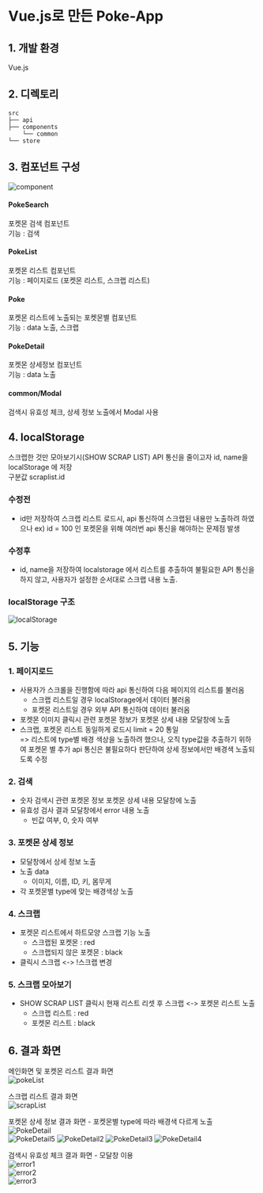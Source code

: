 # Vue.js로 만든 Poke-App
## 1. 개발 환경
Vue.js 

## 2. 디렉토리 
    src
    ├── api                              
    ├── components                         
        └── common 
    └── store   

## 3. 컴포넌트 구성                 
![component](https://user-images.githubusercontent.com/42309919/106082175-8c61bb00-615d-11eb-9bbf-c7701fda3586.PNG)
#### PokeSearch
포켓몬 검색 컴포넌트               
기능 : 검색            
#### PokeList
포켓몬 리스트 컴포넌트                
기능 : 페이지로드 (포켓몬 리스트, 스크랩 리스트)               
#### Poke
포켓몬 리스트에 노출되는 포켓몬별 컴포넌트               
기능 : data 노출, 스크랩             
#### PokeDetail
포켓몬 상세정보 컴포넌트                
기능 : data 노출                
#### common/Modal 
검색시 유효성 체크, 상세 정보 노출에서 Modal 사용               
                                
## 4. localStorage 
스크랩한 것만 모아보기시(SHOW SCRAP LIST) API 통신을 줄이고자 id, name을 localStorage 에 저장                  
구분값 scraplist.id           
### 수정전
- id만 저장하여 스크랩 리스트 로드시, api 통신하여 스크랩된 내용만 노출하려 하였으나 ex) id = 100 인 포켓몬을 위해 여러번 api 통신을 해야하는 문제점 발생            
### 수정후 
- id, name을 저장하여 localstorage 에서 리스트를 추출하여 불필요한 API 통신을 하지 않고, 사용자가 설정한 순서대로 스크랩 내용 노출.          
### localStorage 구조 
![localStorage](https://user-images.githubusercontent.com/42309919/106082180-8d92e800-615d-11eb-82fe-aaeb3f68f1f5.PNG)                                        

## 5. 기능
### 1. 페이지로드          
- 사용자가 스크롤을 진행함에 따라 api 통신하여 다음 페이지의 리스트를 불러옴          
  - 스크랩 리스트일 경우 localStorage에서 데이터 불러옴          
  - 포켓몬 리스트일 경우 외부 API 통신하여 데이터 불러옴          
- 포켓몬 이미지 클릭시 관련 포켓몬 정보가 포켓몬 상세 내용 모달창에 노출
- 스크랩, 포켓몬 리스트 동일하게 로드시 limit = 20 통일  
=> 리스트에 type별 배경 색상을 노출하려 했으나, 오직 type값을 추출하기 위하여 포켓몬 별 추가 api 통신은 불필요하다 판단하여 상세 정보에서만 배경색 노출되도록 수정 
### 2. 검색
- 숫자 검색시 관련 포켓몬 정보 포켓몬 상세 내용 모달창에 노출          
- 유효성 검사 결과 모달창에서 error 내용 노출           
  - 빈값 여부, 0, 숫자 여부           
### 3. 포켓몬 상세 정보
- 모달창에서 상세 정보 노출           
- 노출 data          
  - 이미지, 이름, ID, 키, 몸무게
- 각 포켓몬별 type에 맞는 배경색상 노출           
### 4. 스크랩           
- 포켓몬 리스트에서 하트모양 스크랩 기능 노출           
  - 스크랩된 포켓몬 : red            
  - 스크랩되지 않은 포켓몬 : black         
- 클릭시 스크랩 <-> !스크랩 변경 
### 5. 스크랩 모아보기           
- SHOW SCRAP LIST 클릭시 현재 리스트 리셋 후 스크랩 <-> 포켓몬 리스트 노출          
  - 스크랩 리스트 : red          
  - 포켓몬 리스트 : black            

## 6. 결과 화면
메인화면 및 포켓몬 리스트 결과 화면              
![pokeList](https://user-images.githubusercontent.com/42309919/106082183-8e2b7e80-615d-11eb-9893-4c42fa090286.PNG) 
             
스크랩 리스트 결과 화면             
![scrapList](https://user-images.githubusercontent.com/42309919/106082172-8b308e00-615d-11eb-83b3-641359702553.PNG)             
             
포켓몬 상세 정보 결과 화면 - 포켓몬별 type에 따라 배경색 다르게 노출              
![PokeDetail](https://user-images.githubusercontent.com/42309919/106082181-8d92e800-615d-11eb-8b59-a80570585c6f.PNG)   
![PokeDetail5](https://user-images.githubusercontent.com/42309919/106097736-30a62a80-617b-11eb-9265-8711c387b336.PNG)
![PokeDetail2](https://user-images.githubusercontent.com/42309919/106097739-31d75780-617b-11eb-9be5-75d936f7794c.PNG)
![PokeDetail3](https://user-images.githubusercontent.com/42309919/106097742-31d75780-617b-11eb-93bd-2a45f5e7dbda.PNG)
![PokeDetail4](https://user-images.githubusercontent.com/42309919/106097743-326fee00-617b-11eb-815b-37adab031835.PNG)
             
검색시 유효성 체크 결과 화면 - 모달창 이용              
![error1](https://user-images.githubusercontent.com/42309919/106082176-8c61bb00-615d-11eb-9763-7d8cf050f5c5.PNG)             
![error2](https://user-images.githubusercontent.com/42309919/106082177-8cfa5180-615d-11eb-9192-1011d3ee3823.PNG)             
![error3](https://user-images.githubusercontent.com/42309919/106082179-8cfa5180-615d-11eb-8b24-0cc3c2474753.PNG)             
